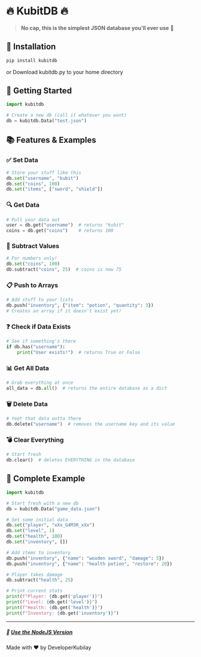 # 🔥 KubitDB 🔥

> **No cap, this is the simplest JSON database you'll ever use** 💯

## 📲 Installation

```bash
pip install kubitdb
```
or
Download kubitdb.py to your home directory 

## 🚀 Getting Started

```python
import kubitdb

# Create a new db (call it whatever you want)
db = kubitdb.Data("test.json")
```

## 📚 Features & Examples

### ✅ Set Data

```python
# Store your stuff like this
db.set("username", "kubit")
db.set("coins", 100)
db.set("items", ["sword", "shield"])
```

### 🔍 Get Data

```python
# Pull your data out
user = db.get("username")  # returns "kubit"
coins = db.get("coins")    # returns 100
```

### 🧮 Subtract Values

```python
# For numbers only!
db.set("coins", 100)
db.subtract("coins", 25)  # coins is now 75
```

### 📋 Push to Arrays

```python
# Add stuff to your lists
db.push("inventory", {"item": "potion", "quantity": 3})
# Creates an array if it doesn't exist yet!
```

### ❓ Check if Data Exists

```python
# See if something's there
if db.has("username"):
    print("User exists!")  # returns True or False
```

### 📊 Get All Data

```python
# Grab everything at once
all_data = db.all()  # returns the entire database as a dict
```

### 🗑️ Delete Data

```python
# Yeet that data outta there
db.delete("username")  # removes the username key and its value
```

### 💣 Clear Everything

```python
# Start fresh
db.clear()  # deletes EVERYTHING in the database
```

## 🔗 Complete Example

```python
import kubitdb

# Start fresh with a new db
db = kubitdb.Data("game_data.json")

# Set some initial data
db.set("player", "xXx_G4M3R_xXx")
db.set("level", 1)
db.set("health", 100)
db.set("inventory", [])

# Add items to inventory
db.push("inventory", {"name": "wooden sword", "damage": 5})
db.push("inventory", {"name": "health potion", "restore": 20})

# Player takes damage
db.subtract("health", 25)

# Print current stats
print(f"Player: {db.get('player')}")
print(f"Level: {db.get('level')}")
print(f"Health: {db.get('health')}")
print(f"Inventory: {db.get('inventory')}")
```

---

##### 🐍 [Use the NodeJS Version](https://github.com/DeveloperKubilay/kubitdb)

Made with ❤️ by DeveloperKubilay
